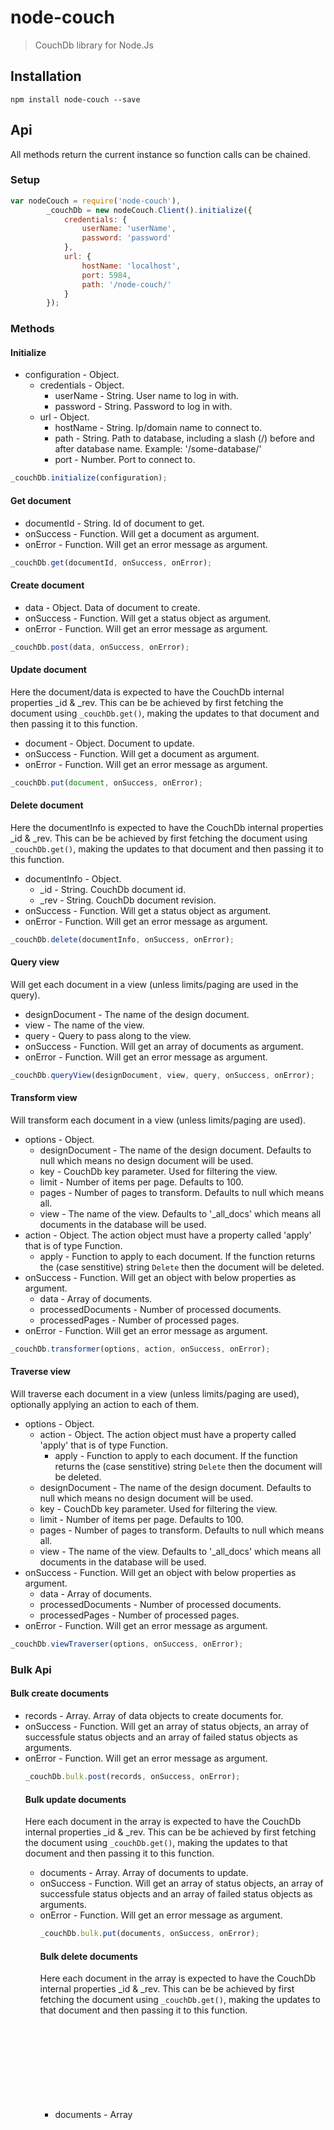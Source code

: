 # node-couch

> CouchDb library for Node.Js

## Installation
```shell
npm install node-couch --save
```

## Api
All methods return the current instance so function calls can be chained.

### Setup
```js
var nodeCouch = require('node-couch'),
        _couchDb = new nodeCouch.Client().initialize({
            credentials: {
                userName: 'userName',
                password: 'password'
            },
            url: {
                hostName: 'localhost',
                port: 5984,
                path: '/node-couch/'
            }
        });
```

### Methods

#### Initialize
* configuration - Object.
  * credentials - Object.
    * userName - String. User name to log in with.
    * password - String. Password to log in with.
  * url - Object.
    * hostName - String. Ip/domain name to connect to.
    * path - String. Path to database, including a slash (/) before and after database name. Example: '/some-database/'
    * port - Number. Port to connect to.

```js
_couchDb.initialize(configuration);
```

#### Get document
* documentId - String. Id of document to get.
* onSuccess - Function. Will get a document as argument.
* onError - Function. Will get an error message as argument.

```js
_couchDb.get(documentId, onSuccess, onError);
```

#### Create document
* data - Object. Data of document to create.
* onSuccess - Function. Will get a status object as argument.
* onError - Function. Will get an error message as argument.

```js
_couchDb.post(data, onSuccess, onError);
```

#### Update document
Here the document/data is expected to have the CouchDb internal properties _id & _rev. This can be be achieved by first fetching the document using `_couchDb.get()`, making the updates to that document and then passing it to this function.

* document - Object. Document to update.
* onSuccess - Function. Will get a document as argument.
* onError - Function. Will get an error message as argument.

```js
_couchDb.put(document, onSuccess, onError);
```

#### Delete document
Here the documentInfo is expected to have the CouchDb internal properties _id & _rev. This can be be achieved by first fetching the document using `_couchDb.get()`, making the updates to that document and then passing it to this function.

* documentInfo - Object.
  * _id - String. CouchDb document id.
  * _rev - String. CouchDb document revision.
* onSuccess - Function. Will get a status object as argument.
* onError - Function. Will get an error message as argument.

```js
_couchDb.delete(documentInfo, onSuccess, onError);
```

#### Query view
Will get each document in a view (unless limits/paging are used in the query).

* designDocument - The name of the design document.
* view - The name of the view.
* query - Query to pass along to the view.
* onSuccess - Function. Will get an array of documents as argument.
* onError - Function. Will get an error message as argument.

```js
_couchDb.queryView(designDocument, view, query, onSuccess, onError);
```

#### Transform view
Will transform each document in a view (unless limits/paging are used).

* options - Object.
  * designDocument - The name of the design document. Defaults to null which means no design document will be used.
  * key - CouchDb key parameter. Used for filtering the view.
  * limit - Number of items per page. Defaults to 100.
  * pages - Number of pages to transform. Defaults to null which means all.
  * view - The name of the view. Defaults to '_all_docs' which means all documents in the database will be used.
* action - Object. The action object must have a property called 'apply' that is of type Function.
  * apply - Function to apply to each document. If the function returns the (case senstitive) string `Delete` then the document will be deleted.
* onSuccess - Function. Will get an object with below properties as argument.
    * data - Array of documents.
    * processedDocuments - Number of processed documents.
    * processedPages - Number of processed pages.
* onError - Function. Will get an error message as argument.

```js
_couchDb.transformer(options, action, onSuccess, onError);
```

#### Traverse view
Will traverse each document in a view (unless limits/paging are used), optionally applying an action to each of them.

* options - Object.
  * action - Object. The action object must have a property called 'apply' that is of type Function.
    * apply - Function to apply to each document. If the function returns the (case senstitive) string `Delete` then the document will be deleted.
  * designDocument - The name of the design document. Defaults to null which means no design document will be used.
  * key - CouchDb key parameter. Used for filtering the view.
  * limit - Number of items per page. Defaults to 100.
  * pages - Number of pages to transform. Defaults to null which means all.
  * view - The name of the view. Defaults to '_all_docs' which means all documents in the database will be used.
* onSuccess - Function. Will get an object with below properties as argument.
    * data - Array of documents.
    * processedDocuments - Number of processed documents.
    * processedPages - Number of processed pages.
* onError - Function. Will get an error message as argument.

```js
_couchDb.viewTraverser(options, onSuccess, onError);
```

### Bulk Api

#### Bulk create documents
* records - Array<Object>. Array of data objects to create documents for.
* onSuccess - Function. Will get an array of status objects, an array of successfule status objects and an array of failed status objects as arguments.
* onError - Function. Will get an error message as argument.

```js
_couchDb.bulk.post(records, onSuccess, onError);
```

#### Bulk update documents
Here each document in the array is expected to have the CouchDb internal properties _id & _rev. This can be be achieved by first fetching the document using `_couchDb.get()`, making the updates to that document and then passing it to this function.

* documents - Array<Object>. Array of documents to update.
* onSuccess - Function. Will get an array of status objects, an array of successfule status objects and an array of failed status objects as arguments.
* onError - Function. Will get an error message as argument.

```js
_couchDb.bulk.put(documents, onSuccess, onError);
```

#### Bulk delete documents
Here each document in the array is expected to have the CouchDb internal properties _id & _rev. This can be be achieved by first fetching the document using `_couchDb.get()`, making the updates to that document and then passing it to this function.

* documents - Array<Object>. Array of documents to delete.
* onSuccess - Function. Will get an array of status objects, an array of successfule status objects and an array of failed status objects as arguments.
* onError - Function. Will get an error message as argument.

```js
_couchDb.bulk.delete(documents, onSuccess, onError);
```

### Mappers

#### nodeCouch.Mappers.Response.View
Maps a view response into an array of documents, optionally removing the CouchDb internal properties.

```js
var _viewResponseMapper = new nodeCouch.Mappers.Response.View(),
        _removeInternalProperties = false,
        _documents = _viewResponseMapper.map(viewResponse, _removeInternalProperties);
```

#### nodeCouch.Mappers.Response.Document
Maps a document response into a document object, optionally removing the CouchDb internal properties.

```js
var _documentResponseMapper = new nodeCouch.Mappers.Response.Document(),
        _removeInternalProperties = false,
        _documents = _documentResponseMapper.map(documentResponse, _removeInternalProperties);
```

## Examples

### View Traverser
_Traverse view && return all data_

```js
var nodeCouch = require('node-couch'),
        _couchDb = new nodeCouch.Client().initialize({
            credentials: {
                userName: 'userName',
                password: 'password'
            },
            url: {
                hostName: 'localhost',
                port: 5984,
                path: '/node-couch/'
            }
        });

_couchDb.viewTraverser({
    designDocument: 'SomeType',
    view: 'BySomeId'
}, function (response) {
    var data = new nodeCouch.Mappers.Response.View().map(response.data),
            _documentMapper = new nodeCouch.Mappers.Response.Document();

    for (var d in data) {
        if (!data.hasOwnProperty(d)) continue;

        console.log(_documentMapper.map(data[d]));
    }
}, function (error) {});
```

### Transformer
_Traverse view && apply update to each document_

```js
var nodeCouch = require('node-couch'),
        _couchDb = new nodeCouch.Client().initialize({
            credentials: {
                userName: 'userName',
                password: 'password'
            },
            url: {
                hostName: 'localhost',
                port: 5984,
                path: '/node-couch/'
            }
        });

_couchDb.transformer({
    designDocument: 'SomeType',
    view: 'BySomeId'
}, {
    apply: function (document) {
        if (!document.dummy) {
            document.dummy = 'asdf';
        }
        else {
            delete document['dummy'];
        }

        return document;
    }
}, function (response) {
    console.log(response);
}, function (error) {});
```

## Contributing
In lieu of a formal styleguide, take care to maintain the existing coding style. Add unit tests for any new or changed functionality.

## Release History

 * 2016-08-19   v1.0.6   Fixed view response mapper.
 * 2016-08-19   v1.0.5   Fix for weird GitHub Markdown syntax.
 * 2016-08-19   v1.0.4   Fixed typo.
 * 2016-08-19   v1.0.3   Added more docs.
 * 2016-08-19   v1.0.2   Added more docs and removed peerDependencies.
 * 2016-06-13   v1.0.1   Fixed peerDependencies.
 * 2016-05-11   v1.0.0   Initial version.
